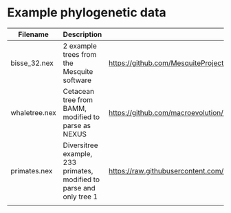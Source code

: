 # Example phylogenetic data

| Filename      | Description                                                          | URL                                                                                              |
|---------------|----------------------------------------------------------------------|--------------------------------------------------------------------------------------------------|
| bisse_32.nex  | 2 example trees from the Mesquite software                           | https://github.com/MesquiteProject/MesquiteCore                                                  |
| whaletree.nex | Cetacean tree from BAMM, modified to parse as NEXUS                  | https://github.com/macroevolution/bamm/blob/master/examples/diversification/whales/whaletree.tre |
| primates.nex  | Diversitree example, 233 primates, modified to parse and only tree 1 | https://raw.githubusercontent.com/richfitz/diversitree/master/pub/example/data/primates-100.nex  |
|               |                                                                      |                                                                                                  |
	
